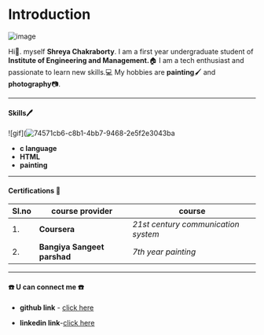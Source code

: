 # Introduction

![image](https://user-images.githubusercontent.com/91650055/135705293-12b93827-2a16-41c7-8470-b3b4260dcc96.jpg)


Hi:wave:. myself **Shreya Chakraborty**.
I am a first year undergraduate student of **Institute of Engineering and Management.**:house:
I am a tech enthusiast and passionate to learn new skills.:computer:
My hobbies are **painting**:paintbrush: and **photography**:camera:.
***
#### Skills:pen:

 ![gif](![74571cb6-c8b1-4bb7-9468-2e5f2e3043ba](https://user-images.githubusercontent.com/91650055/135705632-6b348099-9080-4e8b-8c99-6dda11f93e92.gif)


- **c language**
- **HTML**                      
- **painting**

***

#### Certifications :receipt:
|Sl.no|course provider|course
|---|---|---|
|1.| **Coursera**|*21st century communication system*|
|2.|**Bangiya Sangeet parshad**|*7th year painting*|

***

#### :phone: U can connect me :phone:
- **github link** - [click here](https://github.com/SiennaBrook)

- **linkedin link**-[click here](https://www.linkedin.com/in/shreya-chakraborty-b83190205)

